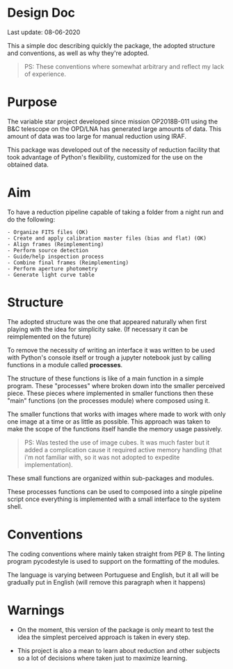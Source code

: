 # Design Doc

Last update: 08-06-2020

This a simple doc describing quickly the package, the adopted structure and
conventions, as well as why they're adopted. 

> PS: These conventions where somewhat arbitrary
		and reflect my lack of experience.

# Purpose

The variable star project developed since mission OP2018B-011 using the
B&C telescope on the OPD/LNA has generated large amounts of data. This
amount of data was too large for manual reduction using IRAF.

This package was developed out of the necessity of reduction facility
that took advantage of Python's flexibility, customized for the use on the
obtained data.

# Aim

To have a reduction pipeline capable of taking a folder from a night run
and do the following:
	
	- Organize FITS files (OK)
	- Create and apply calibration master files (bias and flat) (OK)
	- Align frames (Reimplementing)
	- Perform source detection
	- Guide/help inspection process
	- Combine final frames (Reimplementing)
	- Perform aperture photometry
	- Generate light curve table
	
# Structure

The adopted structure was the one that appeared naturally when first 
playing with the idea for simplicity sake. 
(If necessary it can be reimplemented on the future)

To remove the necessity of writing an interface it was written to be used
with Python's console itself or trough a jupyter notebook just by calling
functions in a module called **processes**.

The structure of these functions is like of a main function in a simple
program. These "processes" where broken down into the smaller perceived
piece.  These pieces where implemented in smaller functions then these
"main" functions (on the processes module) where composed using it.

The smaller functions that works with images where made to work with only
one image at a time or as little as possible. This approach was taken to
make the scope of the functions itself handle the memory usage passively.

> PS: Was tested the use of image cubes. It was much faster but it added
a complication cause it required active memory handling (that i'm not
familiar with, so it was not adopted to expedite implementation).

These small functions are organized within sub-packages and modules.

These processes functions can be used to composed into a single pipeline
script once everything is implemented with a small interface to the system
shell.

# Conventions

The coding conventions where mainly taken straight from PEP 8. The linting 
program pycodestyle is used to support on the formatting of the modules.

The language is varying between Portuguese and English, but it all will be
gradually put in English (will remove this paragraph when it happens)

# Warnings

- On the moment, this version of the package is only meant to test the idea the simplest perceived approach is taken in every step.

- This project is also a mean to learn about reduction and other subjects
so a lot of decisions where taken just to maximize learning.
